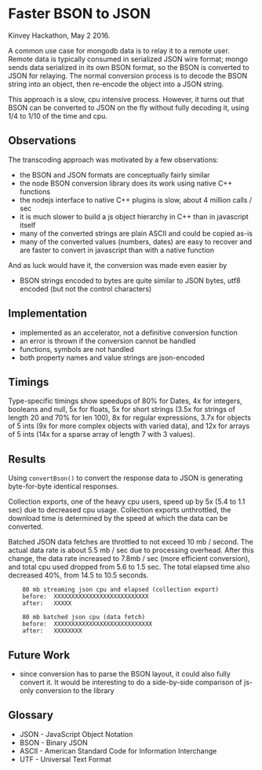 Faster BSON to JSON
===================

Kinvey Hackathon, May 2 2016.

A common use case for mongodb data is to relay it to a remote user.  Remote data is
typically consumed in serialized JSON wire format; mongo sends data serialized in
its own BSON format, so the BSON is converted to JSON for relaying.  The normal
conversion process is to decode the BSON string into an object, then re-encode the
object into a JSON string.

This approach is a slow, cpu intensive process.  However, it turns out that BSON
can be converted to JSON on the fly without fully decoding it, using 1/4 to 1/10
of the time and cpu.


Observations
------------

The transcoding approach was motivated by a few observations:

- the BSON and JSON formats are conceptually fairly similar
- the node BSON conversion library does its work using native C++ functions
- the nodejs interface to native C++ plugins is slow, about 4 million calls / sec
- it is much slower to build a js object hierarchy in C++ than in javascript itself
- many of the converted strings are plain ASCII and could be copied as-is
- many of the converted values (numbers, dates) are easy to recover and are faster
  to convert in javascript than with a native function

And as luck would have it, the conversion was made even easier by

- BSON strings encoded to bytes are quite similar to JSON bytes, utf8 encoded (but not
  the control characters)


Implementation
--------------

- implemented as an accelerator, not a definitive conversion function
- an error is thrown if the conversion cannot be handled
- functions, symbols are not handled
- both property names and value strings are json-encoded


Timings
-------

Type-specific timings show speedups of 80% for Dates, 4x for integers, booleans and
null, 5x for floats, 5x for short strings (3.5x for strings of length 20 and 70%
for len 100), 8x for regular expressions, 3.7x for objects of 5 ints (9x for more
complex objects with varied data), and 12x for arrays of 5 ints (14x for a sparse
array of length 7 with 3 values).


Results
-------

Using `convertBson()` to convert the response data to JSON is generating
byte-for-byte identical responses.

Collection exports, one of the heavy cpu users, speed up by 5x (5.4 to 1.1 sec)
due to decreased cpu usage.  Collection exports unthrottled, the download time is
determined by the speed at which the data can be converted.

Batched JSON data fetches are throttled to not exceed 10 mb / second.  The actual
data rate is about 5.5 mb / sec due to processing overhead.  After this change,
the data rate increased to 7.8mb / sec (more efficient conversion), and total cpu
used dropped from 5.6 to 1.5 sec.  The total elapsed time also decreased 40%, from
14.5 to 10.5 seconds.

        80 mb streaming json cpu and elapsed (collection export)
        before:  XXXXXXXXXXXXXXXXXXXXXXXXXXX
        after:   XXXXX

        80 mb batched json cpu (data fetch)
        before:  XXXXXXXXXXXXXXXXXXXXXXXXXXXX
        after:   XXXXXXXX


Future Work
-----------

- since conversion has to parse the BSON layout, it could also fully convert it.
  It would be interesting to do a side-by-side comparison of js-only conversion to
  the library


Glossary
--------

- JSON - JavaScript Object Notation
- BSON - Binary JSON
- ASCII - American Standard Code for Information Interchange
- UTF - Universal Text Format
